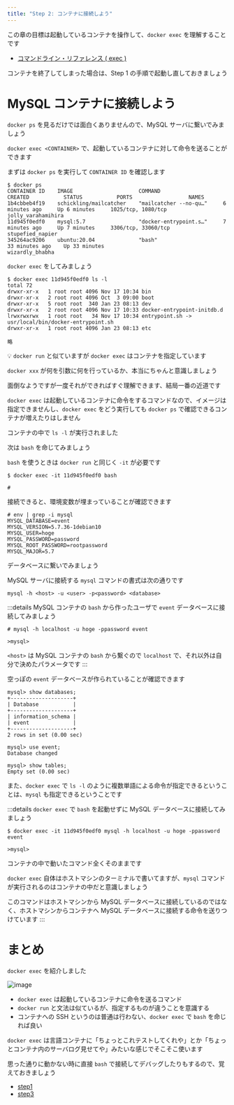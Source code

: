 ```yaml
---
title: "Step 2: コンテナに接続しよう"
---
```


この章の目標は起動しているコンテナを操作して、`docker exec` を理解することです

- [コマンドライン・リファレンス ( exec )](http://docs.docker.jp/v19.03/engine/reference/commandline/exec.html)

コンテナを終了してしまった場合は、Step 1 の手順で起動し直しておきましょう

# MySQL コンテナに接続しよう
`docker ps` を見るだけでは面白くありませんので、MySQL サーバに繋いでみましょう

`docker exec <CONTAINER>` で、起動しているコンテナに対して命令を送ることができます

まずは `docker ps` を実行して `CONTAINER ID` を確認します

```
$ docker ps
CONTAINER ID    IMAGE                     COMMAND                    CREATED           STATUS           PORTS                  NAMES
1b4cbbeb4f19    schickling/mailcatcher    "mailcatcher --no-qu…"     6 minutes ago     Up 6 minutes     1025/tcp, 1080/tcp     jolly_varahamihira
11d945f0edf0    mysql:5.7                 "docker-entrypoint.s…"     7 minutes ago     Up 7 minutes     3306/tcp, 33060/tcp    stupefied_napier
345264ac9206    ubuntu:20.04              "bash"                     33 minutes ago    Up 33 minutes                           wizardly_bhabha
```

`docker exec` をしてみましょう

```
$ docker exec 11d945f0edf0 ls -l
total 72
drwxr-xr-x   1 root root 4096 Nov 17 10:34 bin
drwxr-xr-x   2 root root 4096 Oct  3 09:00 boot
drwxr-xr-x   5 root root  340 Jan 23 08:13 dev
drwxr-xr-x   2 root root 4096 Nov 17 10:33 docker-entrypoint-initdb.d
lrwxrwxrwx   1 root root   34 Nov 17 10:34 entrypoint.sh -> usr/local/bin/docker-entrypoint.sh
drwxr-xr-x   1 root root 4096 Jan 23 08:13 etc

略
```

:bulb: `docker run` と似ていますが `docker exec` はコンテナを指定しています

`docker xxx` が何を引数に何を行っているか、本当にちゃんと意識しましょう

面倒なようですが一度それができればすぐ理解できます、結局一番の近道です

`docker exec` は起動しているコンテナに命令をするコマンドなので、イメージは指定できませんし、`docker exec` をどう実行しても `docker ps` で確認できるコンテナが増えたりはしません

コンテナの中で `ls -l` が実行されました

次は `bash` を命じてみましょう

`bash` を使うときは `docker run` と同じく `-it` が必要です

```
$ docker exec -it 11d945f0edf0 bash

#
```

接続できると、環境変数が埋まっていることが確認できます

```
# env | grep -i mysql
MYSQL_DATABASE=event
MYSQL_VERSION=5.7.36-1debian10
MYSQL_USER=hoge
MYSQL_PASSWORD=password
MYSQL_ROOT_PASSWORD=rootpassword
MYSQL_MAJOR=5.7
```

データベースに繋いでみましょう

MySQL サーバに接続する `mysql` コマンドの書式は次の通りです

```
mysql -h <host> -u <user> -p<password> <database>
```

:::details MySQL コンテナの `bash` から作ったユーザで `event` データベースに接続してみましょう
```
# mysql -h localhost -u hoge -ppassword event

>mysql>
```

`<host>` は MySQL コンテナの `bash` から繋ぐので `localhost` で、それ以外は自分で決めたパラメータです
:::

空っぽの `event` データベースが作られていることが確認できます

```
mysql> show databases;
+--------------------+
| Database           |
+--------------------+
| information_schema |
| event              |
+--------------------+
2 rows in set (0.00 sec)

mysql> use event;
Database changed

mysql> show tables;
Empty set (0.00 sec)
```

また、`docker exec` で `ls -l` のように複数単語による命令が指定できるということは、`mysql` も指定できるということです

:::details `docker exec` で `bash` を起動せずに MySQL データベースに接続してみましょう
```
$ docker exec -it 11d945f0edf0 mysql -h localhost -u hoge -ppassword event

>mysql>
```

コンテナの中で動いたコマンド全くそのままです

`docker exec` 自体はホストマシンのターミナルで書いてますが、`mysql` コマンドが実行されるのはコンテナの中だと意識しましょう

このコマンドはホストマシンから MySQL データベースに接続しているのではなく、ホストマシンからコンテナへ MySQL データベースに接続する命令を送りつけています
:::

# まとめ
`docker exec` を紹介しました

![image](/images/slide/slide.009.jpeg)

- `docker exec` は起動しているコンテナに命令を送るコマンド
- `docker run` と文法は似ているが、指定するものが違うことを意識する
- コンテナへの SSH というのは普通は行わない、`docker exec` で `bash` を命じれば良い

`docker exec` は言語コンテナに「ちょっとこれテストしてくれや」とか「ちょっとコンテナ内のサーバログ見せてや」みたいな感じでそこそこ使います

思った通りに動かない時に直接 `bash` で接続してデバッグしたりもするので、覚えておきましょう

- [step1](books/docker-step-up-work/bk/step1.mder-step-up-work/bk/step1.md)
- [step3](books/docker-step-up-work/bk/step3.mder-step-up-work/bk/step3.md)

